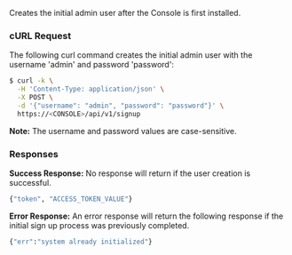 Creates the initial admin user after the Console is first installed.

### cURL Request

The following curl command creates the initial admin user with the username 'admin' and password 'password':

```bash
$ curl -k \
  -H 'Content-Type: application/json' \
  -X POST \
  -d '{"username": "admin", "password": "password"}' \
  https://<CONSOLE>/api/v1/signup
```

**Note:** The username and password values are case-sensitive.

### Responses

**Success Response:** No response will return if the user creation is successful.

```bash
{"token", "ACCESS_TOKEN_VALUE"}
```

**Error Response:** An error response will return the following response if the initial sign up process was previously completed.

```bash
{"err":"system already initialized"}
```